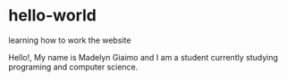 # hello-world
learning how to work the website

Hello!,
My name is Madelyn Giaimo and I am a student currently studying programing and computer science.
